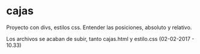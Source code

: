 # cajas
Proyecto con divs, estilos css. Entender las posiciones, absoluto y relativo.

Los archivos se acaban de subir, tanto cajas.html y estilo.css (02-02-2017 - 10.33)
